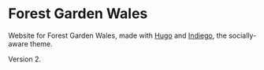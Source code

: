 # Forest Garden Wales

Website for Forest Garden Wales, made with [Hugo](https://gohugo.io/) and [Indiego](https://www.indiego.org.uk/), the socially-aware theme.

Version 2.

